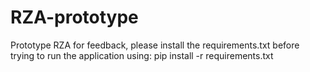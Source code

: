 # RZA-prototype
Prototype RZA for feedback, please install the requirements.txt before trying to run the application using: pip install -r requirements.txt
